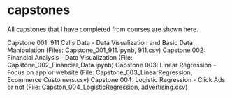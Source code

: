 # capstones
All capstones that I have completed from courses are shown here.

Capstone 001: 911 Calls Data - Data Visualization and Basic Data Manipulation (Files: Capstone_001_911.ipynb, 911.csv)
Capstone 002: Financial Analysis - Data Visualization (File: Capstone_002_Financial_Data.ipynb)
Capstone 003: Linear Regression - Focus on app or website (File: Capstone_003_LinearRegression, Ecommerce Customers.csv)
Capstone 004: Logistic Regression - Click Ads or not (File: Capston_004_LogisticRegression, advertising.csv)
